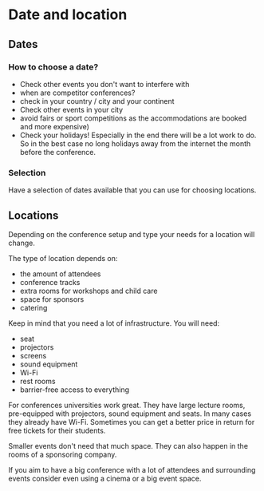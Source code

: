 # Date and location

## Dates

### How to choose a date?

- Check other events you don't want to interfere with
 - when are competitor conferences?
 - check in your country / city and your continent
- Check other events in your city
 - avoid fairs or sport competitions as the accommodations are booked and more expensive)
- Check your holidays! Especially in the end there will be a lot work to do. So in the best case no long holidays away from the internet the month before the conference.


### Selection

Have a selection of dates available that you can use for choosing locations.

## Locations

Depending on the conference setup and type your needs for a location will change.

The type of location depends on:

 - the amount of attendees
 - conference tracks
 - extra rooms for workshops and child care
 - space for sponsors
 - catering

Keep in mind that you need a lot of infrastructure. You will need:
  - seat
  - projectors
  - screens
  - sound equipment
  - Wi-Fi
  - rest rooms
  - barrier-free access to everything

For conferences universities work great. They have large lecture rooms, pre-equipped with projectors, sound equipment and seats. In many cases they already have Wi-Fi.
Sometimes you can get a better price in return for free tickets for their students.

Smaller events don't need that much space. They can also happen in the rooms of a sponsoring company.

If you aim to have a big conference with a lot of attendees and surrounding events consider even using a cinema or a big event space.
